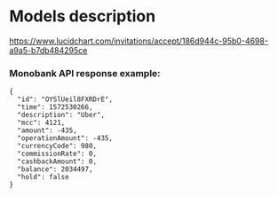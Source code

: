 # Models description

https://www.lucidchart.com/invitations/accept/186d944c-95b0-4698-a9a5-b7db484295ce

### Monobank API response example:

```
{
  "id": "OYSlUeil8FXRDrE",
  "time": 1572530266,
  "description": "Uber",
  "mcc": 4121,
  "amount": -435,
  "operationAmount": -435,
  "currencyCode": 980,
  "commissionRate": 0,
  "cashbackAmount": 0,
  "balance": 2034497,
  "hold": false
}
```
